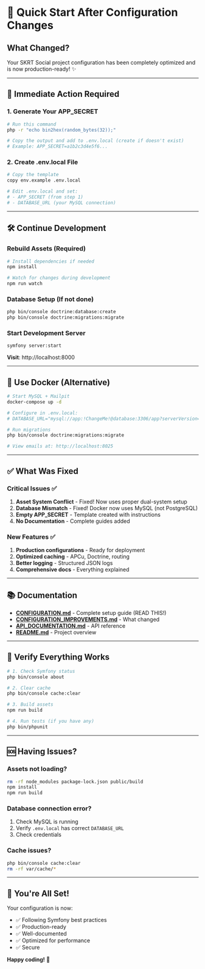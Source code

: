 # 🚀 Quick Start After Configuration Changes

## What Changed?
Your SKRT Social project configuration has been completely optimized and is now production-ready! ✨

---

## 🎯 Immediate Action Required

### 1. Generate Your APP_SECRET
```bash
# Run this command
php -r "echo bin2hex(random_bytes(32));"

# Copy the output and add to .env.local (create if doesn't exist)
# Example: APP_SECRET=a1b2c3d4e5f6...
```

### 2. Create .env.local File
```bash
# Copy the template
copy env.example .env.local

# Edit .env.local and set:
# - APP_SECRET (from step 1)
# - DATABASE_URL (your MySQL connection)
```

---

## 🛠️ Continue Development

### Rebuild Assets (Required)
```bash
# Install dependencies if needed
npm install

# Watch for changes during development
npm run watch
```

### Database Setup (If not done)
```bash
php bin/console doctrine:database:create
php bin/console doctrine:migrations:migrate
```

### Start Development Server
```bash
symfony server:start
```

**Visit**: http://localhost:8000

---

## 🐳 Use Docker (Alternative)

```bash
# Start MySQL + Mailpit
docker-compose up -d

# Configure in .env.local:
# DATABASE_URL="mysql://app:!ChangeMe!@database:3306/app?serverVersion=8.0&charset=utf8mb4"

# Run migrations
php bin/console doctrine:migrations:migrate

# View emails at: http://localhost:8025
```

---

## ✅ What Was Fixed

### Critical Issues ✅
1. **Asset System Conflict** - Fixed! Now uses proper dual-system setup
2. **Database Mismatch** - Fixed! Docker now uses MySQL (not PostgreSQL)
3. **Empty APP_SECRET** - Template created with instructions
4. **No Documentation** - Complete guides added

### New Features ✅
1. **Production configurations** - Ready for deployment
2. **Optimized caching** - APCu, Doctrine, routing
3. **Better logging** - Structured JSON logs
4. **Comprehensive docs** - Everything explained

---

## 📚 Documentation

- **[CONFIGURATION.md](CONFIGURATION.md)** - Complete setup guide (READ THIS!)
- **[CONFIGURATION_IMPROVEMENTS.md](CONFIGURATION_IMPROVEMENTS.md)** - What changed
- **[API_DOCUMENTATION.md](API_DOCUMENTATION.md)** - API reference
- **[README.md](README.md)** - Project overview

---

## 🚦 Verify Everything Works

```bash
# 1. Check Symfony status
php bin/console about

# 2. Clear cache
php bin/console cache:clear

# 3. Build assets
npm run build

# 4. Run tests (if you have any)
php bin/phpunit
```

---

## 🆘 Having Issues?

### Assets not loading?
```bash
rm -rf node_modules package-lock.json public/build
npm install
npm run build
```

### Database connection error?
1. Check MySQL is running
2. Verify `.env.local` has correct `DATABASE_URL`
3. Check credentials

### Cache issues?
```bash
php bin/console cache:clear
rm -rf var/cache/*
```

---

## 🎉 You're All Set!

Your configuration is now:
- ✅ Following Symfony best practices
- ✅ Production-ready
- ✅ Well-documented
- ✅ Optimized for performance
- ✅ Secure

**Happy coding!** 🚀


